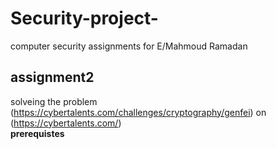 # Security-project-
computer security assignments for E/Mahmoud Ramadan 

## assignment2
solveing the problem (https://cybertalents.com/challenges/cryptography/genfei) on  (https://cybertalents.com/) <br/>
**prerequistes**

